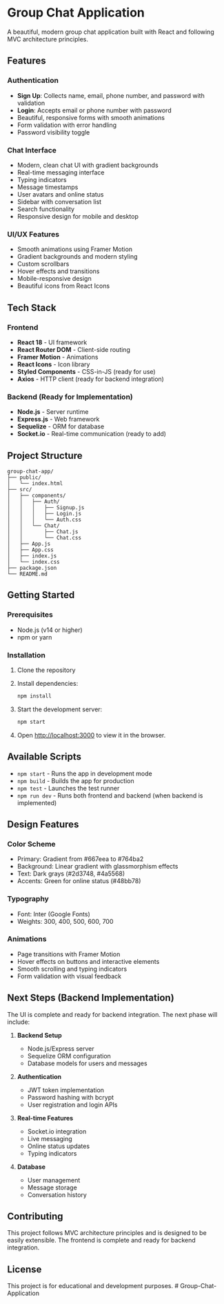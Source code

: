 # Group Chat Application

A beautiful, modern group chat application built with React and following MVC architecture principles.

## Features

### Authentication
- **Sign Up**: Collects name, email, phone number, and password with validation
- **Login**: Accepts email or phone number with password
- Beautiful, responsive forms with smooth animations
- Form validation with error handling
- Password visibility toggle

### Chat Interface
- Modern, clean chat UI with gradient backgrounds
- Real-time messaging interface
- Typing indicators
- Message timestamps
- User avatars and online status
- Sidebar with conversation list
- Search functionality
- Responsive design for mobile and desktop

### UI/UX Features
- Smooth animations using Framer Motion
- Gradient backgrounds and modern styling
- Custom scrollbars
- Hover effects and transitions
- Mobile-responsive design
- Beautiful icons from React Icons

## Tech Stack

### Frontend
- **React 18** - UI framework
- **React Router DOM** - Client-side routing
- **Framer Motion** - Animations
- **React Icons** - Icon library
- **Styled Components** - CSS-in-JS (ready for use)
- **Axios** - HTTP client (ready for backend integration)

### Backend (Ready for Implementation)
- **Node.js** - Server runtime
- **Express.js** - Web framework
- **Sequelize** - ORM for database
- **Socket.io** - Real-time communication (ready to add)

## Project Structure

```
group-chat-app/
├── public/
│   └── index.html
├── src/
│   ├── components/
│   │   ├── Auth/
│   │   │   ├── Signup.js
│   │   │   ├── Login.js
│   │   │   └── Auth.css
│   │   └── Chat/
│   │       ├── Chat.js
│   │       └── Chat.css
│   ├── App.js
│   ├── App.css
│   ├── index.js
│   └── index.css
├── package.json
└── README.md
```

## Getting Started

### Prerequisites
- Node.js (v14 or higher)
- npm or yarn

### Installation

1. Clone the repository
2. Install dependencies:
   ```bash
   npm install
   ```

3. Start the development server:
   ```bash
   npm start
   ```

4. Open [http://localhost:3000](http://localhost:3000) to view it in the browser.

## Available Scripts

- `npm start` - Runs the app in development mode
- `npm build` - Builds the app for production
- `npm test` - Launches the test runner
- `npm run dev` - Runs both frontend and backend (when backend is implemented)

## Design Features

### Color Scheme
- Primary: Gradient from #667eea to #764ba2
- Background: Linear gradient with glassmorphism effects
- Text: Dark grays (#2d3748, #4a5568)
- Accents: Green for online status (#48bb78)

### Typography
- Font: Inter (Google Fonts)
- Weights: 300, 400, 500, 600, 700

### Animations
- Page transitions with Framer Motion
- Hover effects on buttons and interactive elements
- Smooth scrolling and typing indicators
- Form validation with visual feedback

## Next Steps (Backend Implementation)

The UI is complete and ready for backend integration. The next phase will include:

1. **Backend Setup**
   - Node.js/Express server
   - Sequelize ORM configuration
   - Database models for users and messages

2. **Authentication**
   - JWT token implementation
   - Password hashing with bcrypt
   - User registration and login APIs

3. **Real-time Features**
   - Socket.io integration
   - Live messaging
   - Online status updates
   - Typing indicators

4. **Database**
   - User management
   - Message storage
   - Conversation history

## Contributing

This project follows MVC architecture principles and is designed to be easily extensible. The frontend is complete and ready for backend integration.

## License

This project is for educational and development purposes.
#   G r o u p - C h a t - A p p l i c a t i o n  
 